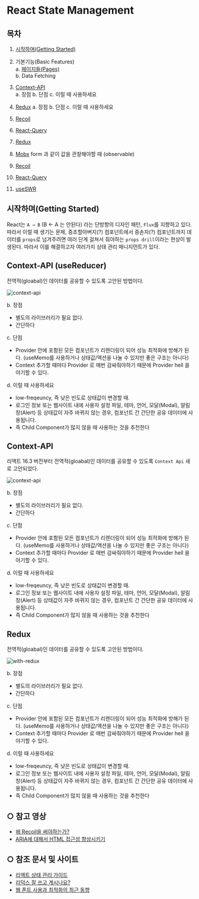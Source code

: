 # React State Management

## 목차

1. [시작하며(Getting Started)](#시작하며getting-started)
2. 기본기능(Basic Features)  
   a. [페이지들(Pages)](#페이지들pages)  
   b. Data Fetching

3. [Context-API](#context-api)  
   a. 장점
   b. 단점
   c. 이럴 때 사용하세요
4. [Redux](#Redux)
   a. 장점
   b. 단점
   c. 이럴 때 사용하세요
5. [Recoil](#Recoil)
6. [React-Query](#React-Query)
7. [Redux](#Redux)
8. [Mobx](#Mobx)
   form 과 같이 값을 관찰해야할 때 (observable)
9. [Recoil](#Recoil)
10. [React-Query](#React-Query)
11. [useSWR](#useSWR)

## 시작하며(Getting Started)

React는 `A → B` (B ← A 는 안된다) 라는 단방향의 디자인 패턴, `Flux`를 지향하고 있다. 따라서 이럴 때 생기는 문제, 증조할아버지(?) 컴포넌트에서 증손자(?) 컴포넌트까지 데이터를 `props`로 넘겨주려면 여러 단계 걸쳐서 줘야하는 `props drill`이라는 현상이 발생된다. 따라서 이를 해결하고자 여러가지 상태 관리 매니지먼트가 있다.

## Context-API (useReducer)

전역적(gloabal)인 데이터를 공유할 수 있도록 고안된 방법이다.

<img src="/React/StateManagement/context-api.png" alt="context-api" title="context-api"></img>

b. 장점

- 별도의 라이브러리가 필요 없다.
- 간단하다

c. 단점

- Provider 안에 포함된 모든 컴포넌트가 리렌더링이 되어 성능 최적화에 방해가 된다. (useMemo를 사용하거나 상태값/액션을 나눌 수 있지만 좋은 구조는 아니다)
- Context 추가할 때마다 Provider 로 매번 감싸줘야하기 때문에 Provider hell 을 야기할 수 있다.

d. 이럴 때 사용하세요

- low-freqeuncy, 즉 낮은 빈도로 상태값이 변경할 때.
- 로그인 정보 또는 웹사이트 내에 사용자 설정 파일, 테마, 언어, 모달(Modal), 알림창(Alert) 등 상태값이 자주 바뀌지 않는 경우, 컴포넌트 간 간단한 공유 데이터에 사용됩니다.
- 즉 Child Component가 많지 않을 때 사용하는 것을 추천한다

## Context-API

리액트 16.3 버전부터 전역적(gloabal)인 데이터를 공유할 수 있도록 `Context Api` 새로 고안되었다.

<img src="/React/StateManagement/context-api.png" alt="context-api" title="context-api"></img>

b. 장점

- 별도의 라이브러리가 필요 없다.
- 간단하다

c. 단점

- Provider 안에 포함된 모든 컴포넌트가 리렌더링이 되어 성능 최적화에 방해가 된다. (useMemo를 사용하거나 상태값/액션을 나눌 수 있지만 좋은 구조는 아니다)
- Context 추가할 때마다 Provider 로 매번 감싸줘야하기 때문에 Provider hell 을 야기할 수 있다.

d. 이럴 때 사용하세요

- low-freqeuncy, 즉 낮은 빈도로 상태값이 변경할 때.
- 로그인 정보 또는 웹사이트 내에 사용자 설정 파일, 테마, 언어, 모달(Modal), 알림창(Alert) 등 상태값이 자주 바뀌지 않는 경우, 컴포넌트 간 간단한 공유 데이터에 사용됩니다.
- 즉 Child Component가 많지 않을 때 사용하는 것을 추천한다

## Redux

전역적(gloabal)인 데이터를 공유할 수 있도록 고안된 방법이다.

<img src="/React/StateManagement/with-redux.png" alt="with-redux" title="with-redux"></img>

b. 장점

- 별도의 라이브러리가 필요 없다.
- 간단하다

c. 단점

- Provider 안에 포함된 모든 컴포넌트가 리렌더링이 되어 성능 최적화에 방해가 된다. (useMemo를 사용하거나 상태값/액션을 나눌 수 있지만 좋은 구조는 아니다)
- Context 추가할 때마다 Provider 로 매번 감싸줘야하기 때문에 Provider hell 을 야기할 수 있다.

d. 이럴 때 사용하세요

- low-freqeuncy, 즉 낮은 빈도로 상태값이 변경할 때.
- 로그인 정보 또는 웹사이트 내에 사용자 설정 파일, 테마, 언어, 모달(Modal), 알림창(Alert) 등 상태값이 자주 바뀌지 않는 경우, 컴포넌트 간 간단한 공유 데이터에 사용됩니다.
- 즉 Child Component가 많지 않을 때 사용하는 것을 추천한다

## ○ 참고 영상

- [왜 Recoil을 써야하는가?](https://youtu.be/H10KNVxF6_s)
- [ARIA에 대해서 HTML 접근성 향상시키기](https://youtu.be/MQHNTzdqet0)

## ○ 참조 문서 및 사이트

- [리액트 상태 관리 가이드](https://www.stevy.dev/react-state-management-guide)
- [리덕스 잘 쓰고 계시나요?](https://ridicorp.com/story/how-to-use-redux-in-ridi/)
- [웹 폰트 사용과 최적화의 최근 동향](https://d2.naver.com/helloworld/4969726)
